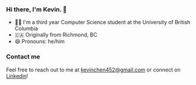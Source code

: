 ### Hi there, I'm Kevin. 👋
- 👨‍💻 I'm a third year Computer Science student at the University of British Columbia
- 🇨🇦 Originally from Richmond, BC
- 😄 Pronouns: he/him

### Contact me
Feel free to reach out to me at kevinchen452@gmail.com or connect on [Linkedin](https://www.linkedin.com/in/kevinchen452/)!

<!--
- 🔭 I’m currently working on ...
- 🌱 I’m currently learning ...
- 👯 I’m looking to collaborate on ...
- 🤔 I’m looking for help with ...
- 💬 Ask me about ...
- 📫 How to reach me: ...

- ⚡ Fun fact: ...
-->
